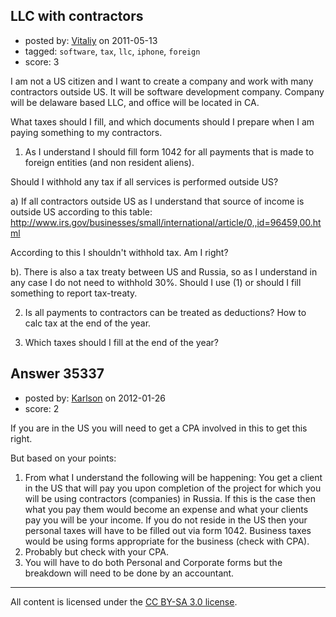 ## LLC with contractors

- posted by: [Vitaliy](https://stackexchange.com/users/-1/10442-vitaliy) on 2011-05-13
- tagged: `software`, `tax`, `llc`, `iphone`, `foreign`
- score: 3

I am not a US citizen and I want to create a company and work with many contractors outside US.  It will be software development company. Company will be delaware based LLC, and office will be located in CA. 

What taxes should I fill, and which documents should I prepare when I am paying something to my contractors. 

1) As I understand I should fill form 1042 for all payments that is made to foreign entities (and non resident aliens). 

Should I withhold any tax if all services is performed outside US?  

a) If all contractors outside US as I understand that source of income is outside US according to this table: http://www.irs.gov/businesses/small/international/article/0,,id=96459,00.html

According to this I shouldn't withhold tax. Am I right? 

b). There is also a tax treaty between US and Russia, so as I understand in any case I do not need to withhold 30%. Should I use (1) or should I fill something to report tax-treaty. 

2) Is all payments to contractors can be treated as deductions? How to calc tax at the end of the year. 

3) Which taxes should I fill at the end of the year? 



## Answer 35337

- posted by: [Karlson](https://stackexchange.com/users/-1/15252-karlson) on 2012-01-26
- score: 2

If you are in the US you will need to get a CPA involved in this to get this right.

But based on your points:

 1. From what I understand the following will be happening: You get a client in the US that will pay you upon completion of the project for which you will be using contractors (companies) in Russia.  If this is the case then what you pay them would become an expense and  what your clients pay you will be your income.  If you do not reside in the US then your personal taxes will have to be filled out via form 1042.  Business taxes would be using forms appropriate for the business (check with CPA).
 2. Probably but check with your CPA.
 3. You will have to do both Personal and Corporate forms but the breakdown will need to be done by an accountant.





---

All content is licensed under the [CC BY-SA 3.0 license](https://creativecommons.org/licenses/by-sa/3.0/).

